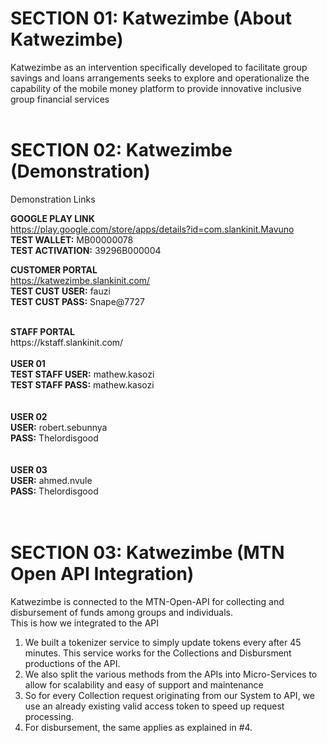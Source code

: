 # SECTION 01: Katwezimbe (About Katwezimbe)
Katwezimbe as an intervention specifically developed to facilitate group savings and loans arrangements seeks to explore and operationalize the capability of the mobile money platform to provide innovative inclusive group financial services<br><br>


# SECTION 02: Katwezimbe (Demonstration)
Demonstration Links

<b>GOOGLE PLAY LINK</b><br>
https://play.google.com/store/apps/details?id=com.slankinit.Mavuno<br>
<b>TEST WALLET:</b>        MB00000078<br>
<b>TEST ACTIVATION:</b>    39296B000004<br>


<b>CUSTOMER PORTAL</b><br>
https://katwezimbe.slankinit.com/<br>
<b>TEST CUST USER:</b> fauzi<br>
<b>TEST CUST PASS:</b> Snape@7727<br> 

<br>
<b>STAFF PORTAL</b><br>
https://kstaff.slankinit.com/<br>
<br>
<b>USER 01</b><br>
<b>TEST STAFF USER:</b> mathew.kasozi<br>
<b>TEST STAFF PASS:</b> mathew.kasozi<br>
<br>
<br>
<b>USER 02</b><br>
<b>USER:</b> robert.sebunnya<br>
<b>PASS:</b> Thelordisgood<br>
<br>
<br>
<b>USER 03</b><br>
<b>USER:</b> ahmed.nvule<br>
<b>PASS:</b> Thelordisgood<br>
<br>
<br>



# SECTION 03: Katwezimbe (MTN Open API Integration)
Katwezimbe is connected to the MTN-Open-API for collecting and disbursement of funds among groups and individuals.<br>
This is how we integrated to the API
1. We built a tokenizer service to simply update tokens every after 45 minutes. This service works for the Collections and Disbursment productions of the API. <br>
2. We also split the various methods from the APIs into Micro-Services to allow for scalability and easy of support and maintenance <br>
3. So for every Collection request originating from our System to API, we use an already existing valid access token to speed up request processing.<br>
4. For disbursement, the same applies as explained in #4.








